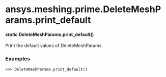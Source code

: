 # ansys.meshing.prime.DeleteMeshParams.print_default

#### *static* DeleteMeshParams.print_default()

Print the default values of DeleteMeshParams.

### Examples

```pycon
>>> DeleteMeshParams.print_default()
```

<!-- !! processed by numpydoc !! -->
